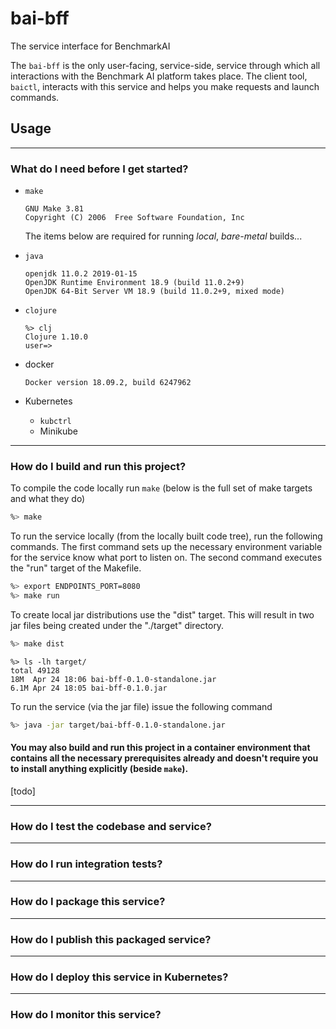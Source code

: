 # bai-bff

The service interface for BenchmarkAI

The `bai-bff` is the only user-facing, service-side, service through which all interactions with the Benchmark AI platform takes place.  The client tool, `baictl`, interacts with this service and helps you make requests and launch commands.

## Usage

---



### What do I need before I get started?

* `make`  

  ```shell
  GNU Make 3.81
  Copyright (C) 2006  Free Software Foundation, Inc
  ```

  

  The items below are required for running *local*,  *bare-metal* builds...

* `java` 

  ```shell
  openjdk 11.0.2 2019-01-15
  OpenJDK Runtime Environment 18.9 (build 11.0.2+9)
  OpenJDK 64-Bit Server VM 18.9 (build 11.0.2+9, mixed mode)
  ```

* `clojure`

  ```shell
  %> clj
  Clojure 1.10.0
  user=>
  ```

* docker

  ```shell
  Docker version 18.09.2, build 6247962
  ```

* Kubernetes
  * `kubctrl` 
  * Minikube

---

### How do I build and run this project?

To compile the code locally run `make` 
(below is the full set of make targets and what they do)

```bash
%> make
```



To run the service locally (from the locally built code tree), run the following commands.  The first command sets up the necessary environment variable for the service know what port to listen on. The second command executes the "run" target of the Makefile.

```bash
%> export ENDPOINTS_PORT=8080
%> make run
```



To create local jar distributions use the "dist" target. This will result in two jar files being created under the "./target" directory.

```bash
%> make dist
```

```shell
%> ls -lh target/
total 49128
18M  Apr 24 18:06 bai-bff-0.1.0-standalone.jar
6.1M Apr 24 18:05 bai-bff-0.1.0.jar
```



To run the service (via the jar file) issue the following command

```bash
%> java -jar target/bai-bff-0.1.0-standalone.jar
```



#### You may also build and run this project in a container environment that contains all the necessary prerequisites already and doesn't require you to install anything explicitly (beside `make`).

[todo]



---

### How do I test the codebase and service?



---

### How do I run integration tests?



---

### How do I package this service?



---

### How do I publish this packaged service?



---

### How do I deploy this service in Kubernetes?



---

### How do I monitor this service?

